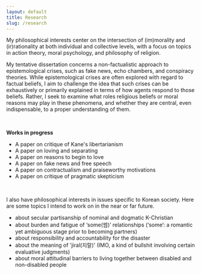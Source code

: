 ```yaml
---
layout: default
title: Research
slug: /research
---
```

My philosophical interests center on the intersection of (im)morality and (ir)rationality at both individual and collective levels, with a focus on topics in action theory, moral psychology, and philosophy of religion.

My tentative dissertation concerns a non-factualistic approach to epistemological crises, such as fake news, echo chambers, and conspiracy theories. While epistemological crises are often explored with regard to factual beliefs, I aim to challenge the idea that such crises can be exhaustively or primarily explained in terms of how agents respond to those beliefs. Rather, I seek to examine what roles religious beliefs or moral reasons may play in these phenomena, and whether they are central, even indispensable, to a proper understanding of them.

<br>

**Works in progress** 
* A paper on critique of Kane's libertarianism
* A paper on loving and separating
* A paper on reasons to begin to love
* A paper on fake news and free speech
* A paper on contractualism and praiseworthy motivations
* A paper on critique of pragmatic skepticism

<br>

I also have philosophical interests in issues specific to Korean society. Here are some topics I intend to work on in the near or far future.
- about secular partisanship of nominal and dogmatic K-Christian
- about burden and fatigue of ‘some(썸)’ relationships (‘some’: a romantic yet ambiguous stage prior to becoming partners)
- about responsibility and accountability for the disaster
- about the meaning of 'jiral(지랄)' (IMO, a kind of bullshit involving certain evaluative judgments)
- about moral attitudinal barriers to living together between disabled and non-disabled people
